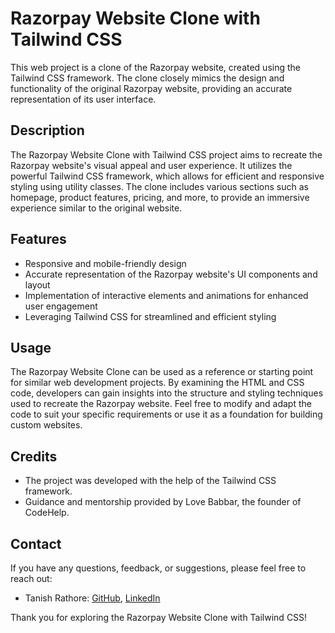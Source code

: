 <h1>Razorpay Website Clone with Tailwind CSS</h1>

<p>This web project is a clone of the Razorpay website, created using the Tailwind CSS framework. The clone closely mimics the design and functionality of the original Razorpay website, providing an accurate representation of its user interface.</p>

<h2>Description</h2>

<p>The Razorpay Website Clone with Tailwind CSS project aims to recreate the Razorpay website's visual appeal and user experience. It utilizes the powerful Tailwind CSS framework, which allows for efficient and responsive styling using utility classes. The clone includes various sections such as homepage, product features, pricing, and more, to provide an immersive experience similar to the original website.</p>

<h2>Features</h2>

<ul>
  <li>Responsive and mobile-friendly design</li>
  <li>Accurate representation of the Razorpay website's UI components and layout</li>
  <li>Implementation of interactive elements and animations for enhanced user engagement</li>
  <li>Leveraging Tailwind CSS for streamlined and efficient styling</li>
</ul>

<h2>Usage</h2>

<p>The Razorpay Website Clone can be used as a reference or starting point for similar web development projects. By examining the HTML and CSS code, developers can gain insights into the structure and styling techniques used to recreate the Razorpay website. Feel free to modify and adapt the code to suit your specific requirements or use it as a foundation for building custom websites.</p>

<h2>Credits</h2>

<ul>
  <li>The project was developed with the help of the Tailwind CSS framework.</li>
  <li>Guidance and mentorship provided by Love Babbar, the founder of CodeHelp.</li>
</ul>

<h2>Contact</h2>

<p>If you have any questions, feedback, or suggestions, please feel free to reach out:</p>

<ul>
  <li>Tanish Rathore: <a href="https://github.com/tanish1120">GitHub</a>, <a href="https://www.linkedin.com/in/tanishrathore">LinkedIn</a></li>
</ul>

<p>Thank you for exploring the Razorpay Website Clone with Tailwind CSS!</p>
